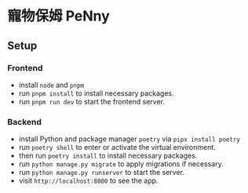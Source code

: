 # 寵物保姆 PeNny

## Setup

### Frontend

- install `node` and `pnpm`
- run `pnpm install` to install necessary packages.
- run `pnpm run dev` to start the frontend server.

### Backend

- install Python and package manager `poetry` via `pipx install poetry`
- run `poetry shell` to enter or activate the virtual environment.
- then run `poetry install` to install necessary packages.
- run `python manage.py migrate` to apply migrations if necessary.
- run `python manage.py runserver` to start the server.
- visit `http://localhost:8000` to see the app.
